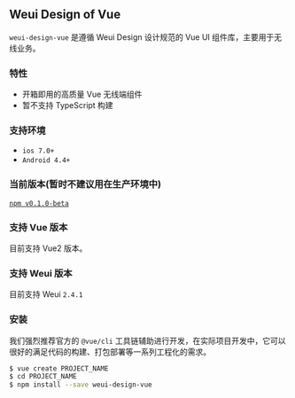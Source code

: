 ## Weui Design of Vue

`weui-design-vue` 是遵循 Weui Design 设计规范的 Vue UI 组件库，主要用于无线业务。

### 特性

- 开箱即用的高质量 Vue 无线端组件
- 暂不支持 TypeScript 构建

### 支持环境

- `ios 7.0+`
- `Android 4.4+`

### 当前版本(暂时不建议用在生产环境中)

[`npm v0.1.0-beta`](https://www.npmjs.com/package/weui-design-vue)

### 支持 Vue 版本

目前支持 Vue2 版本。

### 支持 Weui 版本

目前支持 Weui `2.4.1`

### 安装

我们强烈推荐官方的 `@vue/cli` 工具链辅助进行开发，在实际项目开发中，它可以很好的满足代码的构建、打包部署等一系列工程化的需求。

```bash
$ vue create PROJECT_NAME
$ cd PROJECT_NAME
$ npm install --save weui-design-vue
```